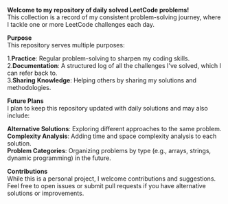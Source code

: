 **Welcome to my repository of daily solved LeetCode problems!**                                                                                                                                                             
This collection is a record of my consistent problem-solving journey, where I tackle one or more LeetCode challenges each day.

**Purpose**                                                                                                                                                                                                              
This repository serves multiple purposes:

1.**Practice**: Regular problem-solving to sharpen my coding skills.                                                                                                                                                    
2.**Documentation**: A structured log of all the challenges I've solved, which I can refer back to.                                                                                                                      
3.**Sharing** **Knowledge**: Helping others by sharing my solutions and methodologies.

**Future Plans**                                                                                                                                                                                                        
I plan to keep this repository updated with daily solutions and may also include:

**Alternative Solutions**: Exploring different approaches to the same problem.  
**Complexity Analysis**: Adding time and space complexity analysis to each solution.                                                                                                                                    
**Problem Categories**: Organizing problems by type (e.g., arrays, strings, dynamic programming) in the future.

**Contributions**                                                                                                                                                                                                        
While this is a personal project, I welcome contributions and suggestions. Feel free to open issues or submit pull requests if you have alternative solutions or improvements.
